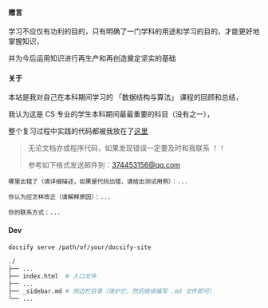 #### 赠言

学习不应仅有功利的目的，只有明确了一门学科的用途和学习的目的，才能更好地掌握知识，

并为今后运用知识进行再生产和再创造奠定坚实的基础

#### 关于

本站是我对自己在本科期间学习的 「数据结构与算法」 课程的回顾和总结，

我认为这是 CS 专业的学生本科期间最最重要的科目（没有之一），

整个复习过程中实践的代码都被我放在了[这里](https://github.com/Brannua/ds_algorithm)

> 无论文档亦或程序代码，如果发现错误一定要及时和我联系 ！！
>
> 参考如下格式发送邮件到：374453156@qq.com

```
哪里出错了（请详细描述，如果是代码出错，请给出测试用例）：...

你认为应怎样改正（请解释原因）：...

你的联系方式：...
```

#### Dev

```bash
docsify serve /path/of/your/docsify-site
```

```bash
./
├── ...
├── index.html  # 入口文件
├── ...
├── _sidebar.md # 侧边栏目录（维护它，然后继续编写 .md 文件即可）
└── ...
```
